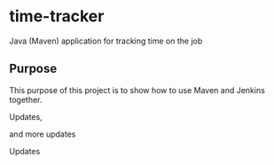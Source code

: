 # time-tracker
Java (Maven) application for tracking time on the job

## Purpose

This purpose of this project is to show how to use Maven and Jenkins together.

Updates, 

and more updates


Updates
